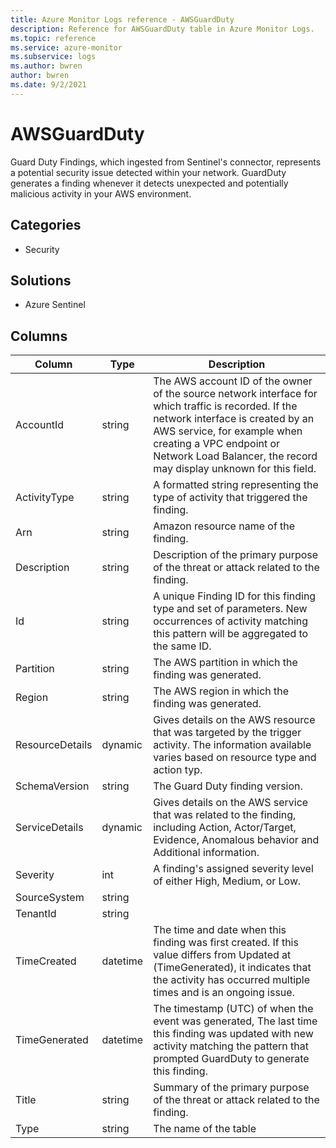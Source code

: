 ```yaml
---
title: Azure Monitor Logs reference - AWSGuardDuty
description: Reference for AWSGuardDuty table in Azure Monitor Logs.
ms.topic: reference
ms.service: azure-monitor
ms.subservice: logs
ms.author: bwren
author: bwren
ms.date: 9/2/2021
---
```


# AWSGuardDuty

 Guard Duty Findings, which ingested from Sentinel's connector, represents a potential security issue detected within your network. GuardDuty generates a finding whenever it detects unexpected and potentially malicious activity in your AWS environment.

## Categories

- Security
## Solutions

- Azure Sentinel




## Columns

|Column|Type|Description|
|---|---|---|
|AccountId|string|The AWS account ID of the owner of the source network interface for which traffic is recorded. If the network interface is created by an AWS service, for example when creating a VPC endpoint or Network Load Balancer, the record may display unknown for this field.|
|ActivityType|string|A formatted string representing the type of activity that triggered the finding.|
|Arn|string|Amazon resource name of the finding.|
|Description|string|Description of the primary purpose of the threat or attack related to the finding.|
|Id|string|A unique Finding ID for this finding type and set of parameters. New occurrences of activity matching this pattern will be aggregated to the same ID.|
|Partition|string|The AWS partition in which the finding was generated.|
|Region|string|The AWS region in which the finding was generated.|
|ResourceDetails|dynamic|Gives details on the AWS resource that was targeted by the trigger activity. The information available varies based on resource type and action typ.|
|SchemaVersion|string|The Guard Duty finding version.|
|ServiceDetails|dynamic|Gives details on the AWS service that was related to the finding, including Action, Actor/Target, Evidence, Anomalous behavior and Additional information.|
|Severity|int|A finding's assigned severity level of either High, Medium, or Low.|
|SourceSystem|string||
|TenantId|string||
|TimeCreated|datetime|The time and date when this finding was first created. If this value differs from Updated at (TimeGenerated), it indicates that the activity has occurred multiple times and is an ongoing issue.|
|TimeGenerated|datetime|The timestamp (UTC) of when the event was generated, The last time this finding was updated with new activity matching the pattern that prompted GuardDuty to generate this finding.|
|Title|string|Summary of the primary purpose of the threat or attack related to the finding.|
|Type|string|The name of the table|
